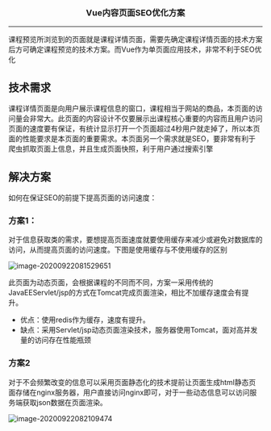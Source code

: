 ### <center>Vue内容页面SEO优化方案
***
课程预览所浏览到的页面就是课程详情页面，需要先确定课程详情页面的技术方案后方可确定课程预览的技术方案。而Vue作为单页面应用技术，非常不利于SEO优化

## 技术需求

课程详情页面是向用户展示课程信息的窗口，课程相当于网站的商品，本页面的访问量会非常大。此页面的内容设计不仅要展示出课程核心重要的内容而且用户访问页面的速度要有保证，有统计显示打开一个页面超过4秒用户就走掉了，所以本页面的性能要求是本页面的重要需求。本页面另一个需求就是SEO，要非常有利于爬虫抓取页面上信息，并且生成页面快照，利于用户通过搜索引擎

## 解决方案

如何在保证SEO的前提下提高页面的访问速度：

### 方案1：

对于信息获取类的需求，要想提高页面速度就要使用缓存来减少或避免对数据库的访问，从而提高页面的访问速度。下图是使用缓存与不使用缓存的区别

![image-20200922081529651](https://cdn.losey.top/blog/image-20200922081529651.png)

此页面为动态页面，会根据课程的不同而不同，方案一采用传统的JavaEEServlet/jsp的方式在Tomcat完成页面渲染，相比不加缓存速度会有提升。

- 优点：使用redis作为缓存，速度有提升。
- 缺点：采用Servlet/jsp动态页面渲染技术，服务器使用Tomcat，面对高并发量的访问存在性能瓶颈

### 方案2

对于不会频繁改变的信息可以采用页面静态化的技术提前让页面生成html静态页面存储在nginx服务器，用户直接访问nginx即可，对于一些动态信息可以访问服务端获取json数据在页面渲染。

![image-20200922082109474](https://cdn.losey.top/blog/image-20200922082109474.png)